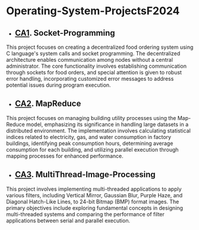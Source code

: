 # Operating-System-ProjectsF2024

- ## [CA1](https://github.com/MobinaMhr/Operating-System-ProjectsF2024/tree/main/CA1-Socket-Programming). Socket-Programming

This project focuses on creating a decentralized food ordering system using C language's system calls and socket programming. The decentralized architecture enables communication among nodes without a central administrator. The core functionality involves establishing communication through sockets for food orders, and special attention is given to robust error handling, incorporating customized error messages to address potential issues during program execution.

- ## [CA2](https://github.com/MobinaMhr/Operating-System-ProjectsF2024/tree/main/CA2-MapReduce). MapReduce

This project focuses on managing building utility processes using the Map-Reduce model, emphasizing its significance in handling large datasets in a distributed environment. The implementation involves calculating statistical indices related to electricity, gas, and water consumption in factory buildings, identifying peak consumption hours, determining average consumption for each building, and utilizing parallel execution through mapping processes for enhanced performance.

- ## [CA3](https://github.com/MobinaMhr/Operating-System-ProjectsF2024/tree/main/CA3-MultiThread-Image-Processing). MultiThread-Image-Processing

This project involves implementing multi-threaded applications to apply various filters, including Vertical Mirror, Gaussian Blur, Purple Haze, and Diagonal Hatch-Like Lines, to 24-bit Bitmap (BMP) format images. The primary objectives include exploring fundamental concepts in designing multi-threaded systems and comparing the performance of filter applications between serial and parallel execution.
